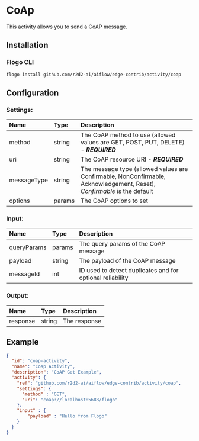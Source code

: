 <!--
title: CoAP
weight: 4607
-->

# CoAp
This activity allows you to send a CoAP message.

## Installation

### Flogo CLI
```bash
flogo install github.com/r2d2-ai/aiflow/edge-contrib/activity/coap
```

## Configuration

### Settings:
| Name        | Type   | Description
| :---        | :---   | :---
| method      | string | The CoAP method to use (allowed values are GET, POST, PUT, DELETE)  - ***REQUIRED***   
| uri         | string | The CoAP resource URI - ***REQUIRED***
| messageType | string | The message type (allowed values are Confirmable, NonConfirmable, Acknowledgement, Reset),  *Confirmable* is the default 
| options     | params | The CoAP options to set     

### Input: 

| Name       | Type   | Description
| :---       | :---   | :---
| queryParams| params | The query params of the CoAP message    
| payload    | string | The payload of the CoAP message   
| messageId  | int    | ID used to detect duplicates and for optional reliability
 

### Output:

| Name       | Type   | Description
| :---       | :---   | :---
| response   | string | The response

## Example

```json
{
  "id": "coap-activity",
  "name": "Coap Activity",
  "description": "CoAP Get Example",
  "activity": {
    "ref": "github.com/r2d2-ai/aiflow/edge-contrib/activity/coap",
    "settings": {
      "method" : "GET",
      "uri": "coap://localhost:5683/flogo"
    },
    "input" : {
        "payload" : "Hello from Flogo"
    }
  }
}
```